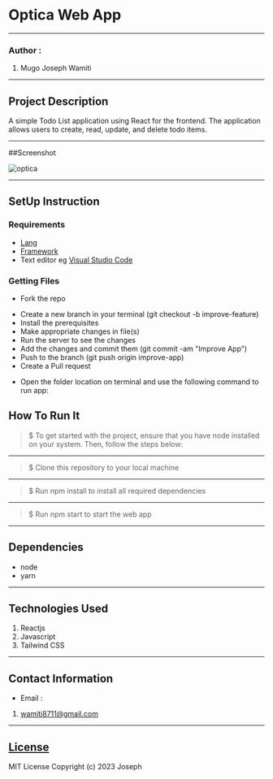 # Optica Web App
*****
### Author :
1. Mugo Joseph Wamiti
****
## Project Description
A simple Todo List application using React for the frontend. The application allows users to create, read, update,
and delete todo items.
******
##Screenshot

![optica](https://user-images.githubusercontent.com/91910681/235597633-7a4a6e1a-e2f9-49a1-845b-7d997eb0e24f.jpg)

*****
## SetUp Instruction
### Requirements
* [Lang](https://developer.mozilla.org/en-US/docs/Web/JavaScript)
* [Framework](https://legacy.reactjs.org/)
* Text editor eg [Visual Studio Code](https://code.visualstudio.com/download)


### Getting Files
* Fork the repo
- Create a new branch in your terminal (git checkout -b improve-feature)
- Install the prerequisites
- Make appropriate changes in file(s)
- Run the server to see the changes
- Add the changes and commit them (git commit -am "Improve App")
- Push to the branch (git push origin improve-app)
- Create a Pull request
* Open the folder location on terminal and use the following command to run app:

## How To Run It
>  $ To get started with the project, ensure that you have node installed on your system. Then, follow the steps below:
*****
> $ Clone this repository to your local machine
*****
> $ Run npm install to install all required dependencies
*****
> $ Run npm start to start the web app
*****
## Dependencies
- node
- yarn
*****
## Technologies Used
1. Reactjs
2. Javascript
3. Tailwind CSS
*****
## Contact Information
* Email : 
1. wamiti8711@gmail.com
*****
## [License](LICENSE)
MIT License
Copyright (c) 2023 Joseph

